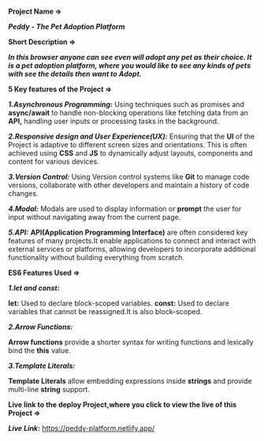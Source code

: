 **Project Name =>**

***Peddy - The Pet Adoption Platform***

**Short Description =>**

***In this browser anyone can see even will adopt any pet as their choice. It is a pet adoption platform, where you would like to see any kinds of pets with see the details then want to Adopt.***

**5 Key features of the Project =>**

***1.Asynchronous Programming:*** Using techniques such as promises and **async/await** to handle non-blocking operations like fetching data from an **API,** handling user inputs or processing tasks in the background.

***2.Responsive design and User Experience(UX):*** Ensuring that the **UI** of the Project is adaptive to different screen sizes and orientations. This is often achieved using **CSS** and **JS** to dynamically adjust layouts, components and content for various devices.

***3.Version Control:*** Using Version control systems like **Git** to manage code versions, collaborate with other developers and maintain a history of code changes.

***4.Modal:*** Modals are used to display information or **prompt** the user for input without navigating away from the current page.

***5.API:*** **API(Application Programming Interface)** are often considered key features of many projects.It enable applications to connect and interact with external services or platforms, allowing developers to incorporate additional functionality without building everything from scratch.

**ES6 Features Used =>**

***1.let and const:***

**let:** Used to declare block-scoped variables.
**const:** Used to declare variables that cannot be reassigned.It is also block-scoped.

***2.Arrow Functions:***

**Arrow functions** provide a shorter syntax for writing functions and lexically bind the **this** value.

***3.Template Literals:***

**Template Literals** allow embedding expressions inside **strings** and provide multi-line **string** support.

**Live link to the deploy Project,where you click to view the live of this Project =>**

***Live Link:*** https://peddy-platform.netlify.app/